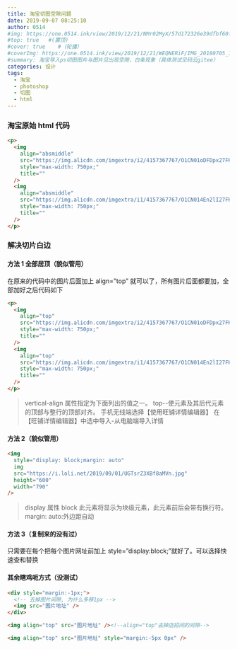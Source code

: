 ```yaml
---
title: 淘宝切图空隙问题
date: 2019-09-07 08:25:10
author: 0514
#img: https://one.0514.ink/view/2019/12/21/NMr02MyX/57d172326e39dfbf60fcdb795a08e758.jpg
#top: true   #(置顶)
#cover: true    #（轮播）
#coverImg: https://one.0514.ink/view/2019/12/21/WEQNERiF/IMG_20180705_173106.jpg
#summary: 淘宝导入ps切图图片与图片见出现空隙，白条现象（具体测试见码云gitee）
categories: 设计
tags:
  - 淘宝
  - photoshop
  - 切图
  - html
---
```


### 淘宝原始 html 代码

``` html
<p>
  <img
    align="absmiddle"
    src="https://img.alicdn.com/imgextra/i2/4157367767/O1CN01oDFDpx27FKngscw0k_!!4157367767.jpg"
    style="max-width: 750px;"
    title=""
  />
  <img
    align="absmiddle"
    src="https://img.alicdn.com/imgextra/i1/4157367767/O1CN014En2lI27FKnfIvVZO_!!4157367767.jpg"
    style="max-width: 750px;"
    title=""
  />
</p>
```

### 解决切片白边

#### 方法 1 全部居顶（貌似管用）

在原来的代码中的图片后面加上 align=”top” 就可以了，所有图片后面都要加，全部加好之后代码如下

``` html
<p>
  <img
    align="top"
    src="https://img.alicdn.com/imgextra/i2/4157367767/O1CN01oDFDpx27FKngscw0k_!!4157367767.jpg"
    style="max-width: 750px;"
    title=""
  />
  <img
    align="top"
    src="https://img.alicdn.com/imgextra/i1/4157367767/O1CN014En2lI27FKnfIvVZO_!!4157367767.jpg"
    style="max-width: 750px;"
    title=""
  />
</p>
```

> vertical-align 属性指定为下面列出的值之一。
> top--使元素及其后代元素的顶部与整行的顶部对齐。
> 手机无线端选择【使用旺铺详情编辑器】
> 在【旺铺详情编辑器】中选中导入-从电脑端导入详情

#### 方法 2（貌似管用）

``` html
<img
  style="display: block;margin: auto"
  img
  src="https://i.loli.net/2019/09/01/UGTsrZ3XBf8aMVn.jpg"
  height="600"
  width="790"
/>
```

> display 属性
> block 此元素将显示为块级元素，此元素前后会带有换行符。
> margin: auto:外边距自动

#### 方法 3（复制来的没有过）

只需要在每个把每个图片网址前加上 style=”display:block;”就好了。可以选择快速查和替换

#### 其余瞎鸡呃方式（没测试）

``` html
<div style="margin:-1px;">
  <!-- 去掉图片间隙, 为什么多移1px -->
  <img src="图片地址" />
</div>

<img align="top" src="图片地址" /><!--align="top"去掉店招间的间隙-->

<img align="top" src="图片地址" style="margin:-5px 0px" />
```
